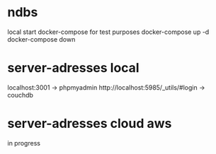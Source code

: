 # ndbs
local start docker-compose for test purposes
docker-compose up -d
docker-compose down
# server-adresses local
localhost:3001 -> phpmyadmin
http://localhost:5985/_utils/#login -> couchdb

# server-adresses cloud aws
in progress